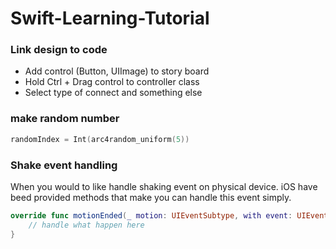 # Swift-Learning-Tutorial
### Link design to code
* Add control (Button, UIImage) to story board
* Hold Ctrl + Drag control to controller class
* Select type of connect and something else


### make random number

```swift
randomIndex = Int(arc4random_uniform(5))
```

### Shake event handling
When you would to like handle shaking event on physical device. iOS have beed provided methods that make you can handle this event simply.

	
```swift
override func motionEnded(_ motion: UIEventSubtype, with event: UIEvent?) {
	// handle what happen here
}
	
```
	
